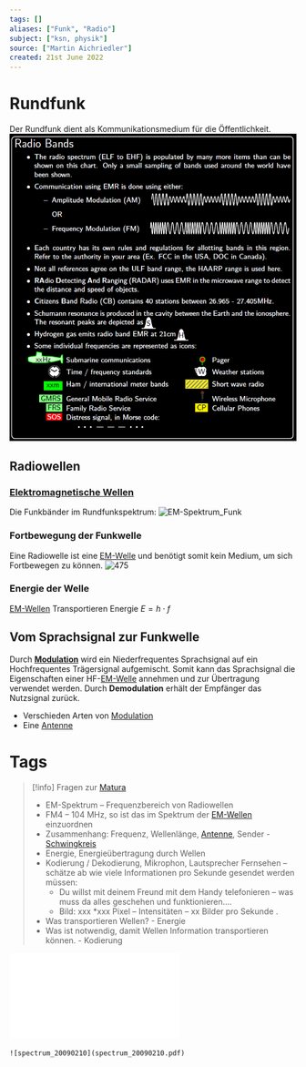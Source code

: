 ```yaml
---
tags: []
aliases: ["Funk", "Radio"]
subject: ["ksn, physik"]
source: ["Martin Aichriedler"]
created: 21st June 2022
---
```


# Rundfunk
Der Rundfunk dient als Kommunikationsmedium für die Öffentlichkeit.
![500](../hf-technik/assets/RadioBands.png)

## Radiowellen
### [Elektromagnetische Wellen](Elektromagnetische%20Wellen.md)
Die Funkbänder im Rundfunkspektrum:
![EM-Spektrum_Funk](assets/EM-Spektrum_Funk.png)

### Fortbewegung der Funkwelle
Eine Radiowelle ist eine [EM-Welle](Elektromagnetische%20Wellen.md) und benötigt somit kein Medium, um sich Fortbewegen zu können. 
![475](Raum-Bodenwelle.png)
### Energie der Welle
[EM-Wellen](Elektromagnetische%20Wellen.md) Transportieren Energie
$E=h\cdot f$ 

## Vom Sprachsignal zur Funkwelle
Durch **[Modulation](Modulation.md)** wird ein Niederfrequentes Sprachsignal auf ein Hochfrequentes Trägersignal aufgemischt.
Somit kann das Sprachsignal die Eigenschaften einer HF-[EM-Welle](Elektromagnetische%20Wellen.md) annehmen und zur Übertragung verwendet werden. 
Durch **Demodulation** erhält der Empfänger das Nutzsignal zurück.

- Verschieden Arten von [Modulation](Modulation.md)
- Eine [Antenne](Antenne.md) 


# Tags
>[!info] Fragen zur [Matura]({MOT}%20Matura.md)
> - EM-Spektrum – Frequenzbereich von Radiowellen
>- FM4 – 104 MHz, so ist das im Spektrum der [EM-Wellen](Elektromagnetische%20Wellen.md) einzuordnen
> - Zusammenhang: Frequenz, Wellenlänge, [Antenne](Antenne.md), Sender - [Schwingkreis](Schwingkreise%5C)
> - Energie, Energieübertragung durch Wellen
> - Kodierung / Dekodierung, Mikrophon, Lautsprecher Fernsehen – schätze ab wie viele Informationen pro Sekunde gesendet werden müssen:
>	- Du willst mit deinem Freund mit dem Handy telefonieren – was muss da alles geschehen und funktionieren….
>	- Bild: xxx *xxx Pixel – Intensitäten – xx Bilder pro Sekunde .
> - Was transportieren Wellen? - Energie
> - Was ist notwendig, damit Wellen Information transportieren können. - Kodierung

![Rundfunk](assets/Rundfunk.pdf)
```
![spectrum_20090210](spectrum_20090210.pdf)
